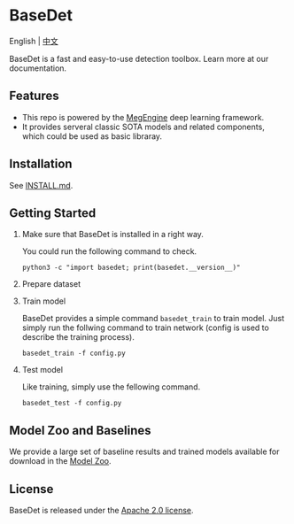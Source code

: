 # BaseDet

English | [中文](README_CN.md)

BaseDet is a fast and easy-to-use detection toolbox. Learn more at our documentation.

## Features
* This repo is  powered by the [MegEngine](https://github.com/MegEngine/MegEngine) deep learning framework.
* It provides serveral classic SOTA models and related components, which could be used as basic libraray.

## Installation

See [INSTALL.md](INSTALL.md).

## Getting Started

1. Make sure that BaseDet is installed in a right way.

    You could run the following command to check.
    ```shell
    python3 -c "import basedet; print(basedet.__version__)"
    ```
2. Prepare dataset
3. Train model

    BaseDet provides a simple command `basedet_train` to train model. Just simply run the follwing command to train network (config is used to describe the training process).
    ```shell
    basedet_train -f config.py
    ```
4. Test model

    Like training, simply use the fellowing command.
    ```shell
    basedet_test -f config.py
    ```

## Model Zoo and Baselines

We provide a large set of baseline results and trained models available for download in the [Model Zoo](MODEL_ZOO.md).


## License

BaseDet  is released under the [Apache 2.0 license](LICENSE).
